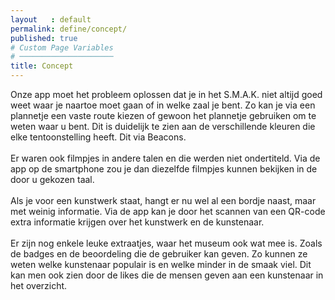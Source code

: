 ```yaml
---
layout   : default
permalink: define/concept/
published: true
# Custom Page Variables
# ─────────────────────
title: Concept
---
```

Onze app moet het probleem oplossen dat je in het S.M.A.K. niet altijd goed weet waar je naartoe moet gaan of in welke zaal je bent. Zo kan je via een plannetje een vaste route kiezen of gewoon het plannetje gebruiken om te weten waar u bent. Dit is duidelijk te zien aan de verschillende kleuren die elke tentoonstelling heeft. Dit via Beacons.<br>
<br>
Er waren ook filmpjes in andere talen en die werden niet ondertiteld. Via de app op de smartphone zou je dan diezelfde filmpjes kunnen bekijken in de door u gekozen taal. <br>
<br>
Als je voor een kunstwerk staat, hangt er nu wel al een bordje naast, maar met weinig informatie. Via de app kan je door het scannen van een QR-code extra informatie krijgen over het kunstwerk en de kunstenaar. <br>
<br>
Er zijn nog enkele leuke extraatjes, waar het museum ook wat mee is. Zoals de badges en de beoordeling die de gebruiker kan geven. Zo kunnen ze weten welke kunstenaar populair is en welke minder in de smaak viel. Dit kan men ook zien door de likes die de mensen geven aan een kunstenaar in het overzicht.